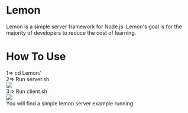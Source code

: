 # Lemon
Lemon is a simple server framework for Node.js.
Lemon's goal is for the majority of developers to reduce the cost of learning.

# How To Use    
1=> cd Lemon/  
2=> Run server.sh    
![](https://github.com/onelei/Lemon/blob/master/ImgCache/server.png)    
3=> Run client.sh          
![](https://github.com/onelei/Lemon/blob/master/ImgCache/client.png)   
You will find a simple lemon server example running.

